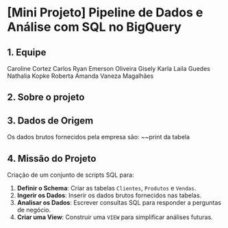 # [Mini Projeto] Pipeline de Dados e Análise com SQL no BigQuery

## 1. Equipe
Caroline Cortez
Carlos Ryan
Emerson Oliveira
Gisely Karla
Laila Guedes
Nathalia Kopke
Roberta Amanda
Vaneza Magalhães

## 2. Sobre o projeto

## **3. Dados de Origem**

Os dados brutos fornecidos pela empresa são:
~~print da tabela 

## **4. Missão do Projeto**

Criação de um conjunto de scripts SQL para:

1. **Definir o Schema**: Criar as tabelas `Clientes`, `Produtos` e `Vendas`. 
2. **Ingerir os Dados**: Inserir os dados brutos fornecidos nas tabelas.
3. **Analisar os Dados**: Escrever consultas SQL para responder a perguntas de negócio.
4. **Criar uma View**: Construir uma `VIEW` para simplificar análises futuras.
